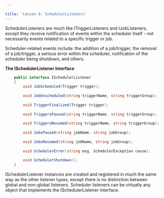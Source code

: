 ```yaml
---

title: 'Lesson 8: SchedulerListeners'
---
```


SchedulerListeners are much like ITriggerListeners and IJobListeners, except they receive notification of
events within the scheduler itself - not necessarily events related to a specific trigger or job.

Scheduler-related events include: the addition of a job/trigger, the removal of a job/trigger, a serious error
within the scheduler, notification of the scheduler being shutdown, and others.

__The ISchedulerListener Interface__

```csharp
    public interface ISchedulerListener
    {
        void JobScheduled(Trigger trigger);
    
        void JobUnscheduled(string triggerName, string triggerGroup);
    
        void TriggerFinalized(Trigger trigger);
    
        void TriggersPaused(string triggerName, string triggerGroup);
    
        void TriggersResumed(string triggerName, string triggerGroup);
    
        void JobsPaused(string jobName, string jobGroup);
    
        void JobsResumed(string jobName, string jobGroup);
    
        void SchedulerError(string msg, SchedulerException cause);
    
        void SchedulerShutdown();
    } 
```

ISchedulerListener instances are created and registered in much the same way as the other listener types,
except there is no distinction between global and non-global listeners. Scheduler listeners can be
virtually any object that implements the ISchedulerListener interface.
